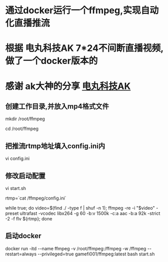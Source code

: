 # 通过docker运行一个ffmpeg,实现自动化直播推流
# 根据 电丸科技AK 7*24不间断直播视频,做了一个docker版本的
# 感谢 ak大神的分享 [电丸科技AK](https://www.youtube.com/watch?v=Ko20sPb93fo&t=0s)

## 创建工作目录,并放入mp4格式文件
mkdir /root\/ffmpeg

cd /root/ffmpeg

## 把推流rtmp地址填入config.ini内
vi config.ini 

## 修改启动配置
vi start.sh

rtmp=\`cat /ffmpeg/config.ini`

while true; do video=$(find ./ -type f | shuf -n 1); ffmpeg -re -i "$video" -preset ultrafast -vcodec libx264 -g 60 -b:v 1500k -c:a aac -b:a 92k -strict -2 -f flv ${rtmp}; done

## 启动docker
docker run -itd --name ffmpeg -v /root/ffmpeg:/ffmpeg -w /ffmpeg --restart=always --privileged=true gamefi001/ffmpeg:latest bash start.sh

